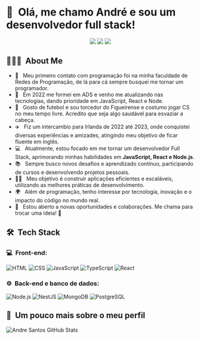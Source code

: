<h1>👋 &nbsp;Olá, me chamo André e sou um desenvolvedor full stack!</h1>
<p align="center">
<a href="https://www.instagram.com/andre.santoss25/"><img src="https://img.shields.io/badge/-@andre.santoss25-E4405F?style=flat-square&logo=Instagram&logoColor=white"/></a>
<a href="https://www.linkedin.com/in/andr%C3%A9-santos-ba2081139/?locale=pt_BR"><img src="https://img.shields.io/badge/-Andre%20Santos-0077B5?style=flat-square&logo=Linkedin&logoColor=white"/></a>
<a href="mailto:andressouza25@gmail.com"><img src="https://img.shields.io/badge/-andressouza25@gmail.com-D14836?style=flat-square&logo=Gmail&logoColor=white"/></a>

</p>

<h2> 👨🏻‍💻 &nbsp;About Me </h2>

- 📕 &nbsp; Meu primeiro contato com programação foi na minha faculdade de Redes de Programação, de lá para cá sempre busquei me tornar um programador.
- 🚀 &nbsp; Em 2022 me formei em ADS e venho me atualizando nas tecnologias, dando prioridade em JavaScript, React e Node.
- 💚 &nbsp; Gosto de futebol e sou torcedor do Figueirense e costumo jogar CS no meu tempo livre. Acredito que seja algo saudável para esvaziar a cabeça.
- ✈️ &nbsp; Fiz um intercambio para Irlanda de 2022 até 2023, onde conquistei diversas experiências e amizades, atingindo meu objetivo de ficar fluente em inglês.
- 💻 &nbsp; Atualmente, estou focado em me tornar um desenvolvedor Full Stack, aprimorando minhas habilidades em **JavaScript, React e Node.js**.  
- 📚 &nbsp; Sempre busco novos desafios e aprendizado contínuo, participando de cursos e desenvolvendo projetos pessoais.  
- 👨‍💻 &nbsp; Meu objetivo é construir aplicações eficientes e escaláveis, utilizando as melhores práticas de desenvolvimento.  
- 🌍 &nbsp; Além de programação, tenho interesse por tecnologia, inovação e o impacto do código no mundo real.  
- 🔗 &nbsp; Estou aberto a novas oportunidades e colaborações. Me chama para trocar uma ideia! 🚀  


<h2> 🛠 &nbsp;Tech Stack</h2>
<h3>💻 &nbsp;Front-end:</h3>

![HTML](https://img.shields.io/badge/-HTML-333333?style=flat&logo=HTML5)
![CSS](https://img.shields.io/badge/-CSS-333333?style=flat&logo=CSS3&logoColor=1572B6)
![JavaScript](https://img.shields.io/badge/-JavaScript-333333?style=flat&logo=javascript)
![TypeScript](https://img.shields.io/badge/-TypeScript-333333?style=flat&logo=typescript&logoColor=2D79C7)
![React](https://img.shields.io/badge/-React-333333?style=flat&logo=react)

<h3>⚙️ &nbsp;Back-end e banco de dados:</h3>

![Node.js](https://img.shields.io/badge/-Node.js-333333?style=flat&logo=node.js)
![NestJS](https://img.shields.io/badge/-NestJS-333333?style=flat&logo=nestjs&logoColor=E535AB)
![MongoDB](https://img.shields.io/badge/-MongoDB-333333?style=flat&logo=mongodb)
![PostgreSQL](https://img.shields.io/badge/-PostgreSQL-333333?style=flat&logo=postgresql)

<h2>🚀 &nbsp;Um pouco mais sobre o meu perfil</h2>

![Andre Santos GitHub Stats](https://github-readme-stats.vercel.app/api?username=andressouza25&show_icons=true&theme=dracula)
